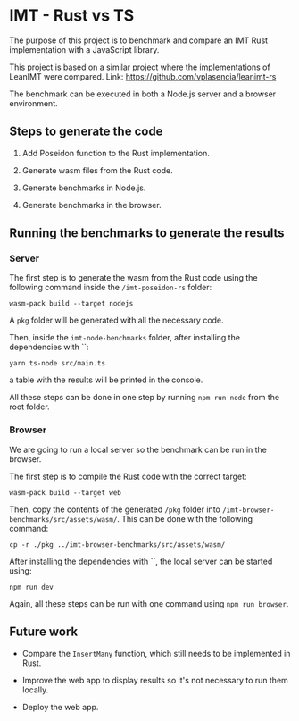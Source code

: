 # IMT - Rust vs TS

The purpose of this project is to benchmark and compare an IMT Rust implementation with a JavaScript library.

This project is based on a similar project where the implementations of LeanIMT were compared. Link: https://github.com/vplasencia/leanimt-rs

The benchmark can be executed in both a Node.js server and a browser environment.

## Steps to generate the code

1. Add Poseidon function to the Rust implementation.

2. Generate wasm files from the Rust code.

3. Generate benchmarks in Node.js.

4. Generate benchmarks in the browser.

## Running the benchmarks to generate the results

### Server

The first step is to generate the wasm from the Rust code using the following command inside the `/imt-poseidon-rs` folder:

`wasm-pack build --target nodejs`

A `pkg` folder will be generated with all the necessary code.

Then, inside the `imt-node-benchmarks` folder, after installing the dependencies with ``:

`yarn ts-node src/main.ts`

a table with the results will be printed in the console.

All these steps can be done in one step by running `npm run node` from the root folder.

### Browser

We are going to run a local server so the benchmark can be run in the browser.

The first step is to compile the Rust code with the correct target:

`wasm-pack build --target web`

Then, copy the contents of the generated `/pkg` folder into `/imt-browser-benchmarks/src/assets/wasm/`. This can be done with the following command:

`cp -r ./pkg ../imt-browser-benchmarks/src/assets/wasm/`

After installing the dependencies with ``, the local server can be started using:

`npm run dev`

Again, all these steps can be run with one command using `npm run browser`.

## Future work

* Compare the `InsertMany` function, which still needs to be implemented in Rust.

* Improve the web app to display results so it's not necessary to run them locally.

* Deploy the web app.
